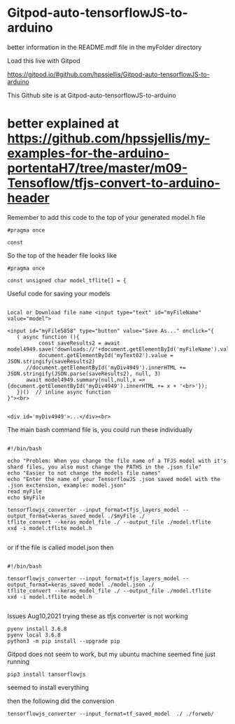 # Gitpod-auto-tensorflowJS-to-arduino

better information in the README.mdf file in the myFolder directory


Load this live with Gitpod

https://gitpod.io/#github.com/hpssjellis/Gitpod-auto-tensorflowJS-to-arduino

This Github site is at Gitpod-auto-tensorflowJS-to-arduino


# better explained at https://github.com/hpssjellis/my-examples-for-the-arduino-portentaH7/tree/master/m09-Tensoflow/tfjs-convert-to-arduino-header



Remember to add this code to the top of your generated model.h file

```
#pragma once

const 

```

So the top of the header file looks like

```
#pragma once

const unsigned char model_tflite[] = {
```



Useful code for saving your models

```

Local or Download file name <input type="text" id="myFileName" value="model"> 

<input id="myFile5858" type="button" value="Save As..." onclick="{	
   ( async function (){									    
          const saveResults2 = await model4949.save('downloads://'+document.getElementById('myFileName').value);							    
          document.getElementById('myText02').value = JSON.stringify(saveResults2)									
	  //document.getElementById('myDiv4949').innerHTML += JSON.stringify(JSON.parse(saveResults2), null, 3)  
	  await model4949.summary(null,null,x => {document.getElementById('myDiv4949').innerHTML += x + '<br>'});
   })()  // inline async function								     
}"><br>	


<div id='myDiv4949'>...</div><br>

```



The main bash command file is, you could run these individually
```
  
#!/bin/bash

echo "Problem: When you change the file name of a TFJS model with it's shard files, you also must change the PATHS in the .json file"
echo "Easier to not change the models file names"
echo "Enter the name of your TensorflowJS .json saved model with the .json exctension, example: model.json"
read myFile
echo $myFile

tensorflowjs_converter --input_format=tfjs_layers_model --output_format=keras_saved_model ./$myFile ./
tflite_convert --keras_model_file ./ --output_file ./model.tflite
xxd -i model.tflite model.h


```
or if the file is called model.json then 


```
  
#!/bin/bash

tensorflowjs_converter --input_format=tfjs_layers_model --output_format=keras_saved_model ./model.json ./
tflite_convert --keras_model_file ./ --output_file ./model.tflite
xxd -i model.tflite model.h


```



Issues Aug10,2021   trying these as tfjs converter is not working
```
pyenv install 3.6.8
pyenv local 3.6.8
python3 -m pip install --upgrade pip 

```

Gitpod does not seem to work, but my ubuntu machine seemed fine just running  

```
pip3 install tansorflowjs
```

seemed to install everything

then the following did the conversion


```
tensorflowjs_converter --input_format=tf_saved_model  ./ ./forweb/
```
